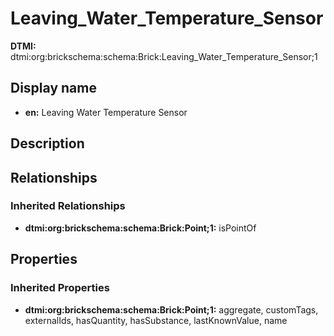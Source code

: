 # Leaving_Water_Temperature_Sensor
**DTMI:** dtmi:org:brickschema:schema:Brick:Leaving_Water_Temperature_Sensor;1
## Display name
- **en:** Leaving Water Temperature Sensor
## Description
## Relationships
### Inherited Relationships
* **dtmi:org:brickschema:schema:Brick:Point;1:** isPointOf
## Properties
### Inherited Properties
* **dtmi:org:brickschema:schema:Brick:Point;1:** aggregate, customTags, externalIds, hasQuantity, hasSubstance, lastKnownValue, name
